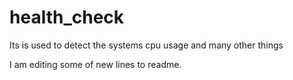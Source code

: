 # health_check
Its is used to detect the systems cpu usage and many other things

I am editing some of new lines to readme.

